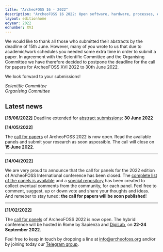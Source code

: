 ```yaml
---
title: "ArcheoFOSS 16 - 2022"
description: "ArcheoFOSS 16 2022: Open software, hardware, processes, data and formats in archaeological research will be hosted in Rome by Sapienza on 22-24 September 2022"
layout: editionhome
edyear: 2022
ednumber: XVI
---
```


We would like to thank all those who submitted their abstracts by the deadline of 15th June. However, many of you wrote to us that due to academic/work schedules you needed some extra time in order to submit a paper. In agreement with the Scientific Committee and the Organising Committee we have therefore decided to postpone the deadline for the call for papers for ArcheoFOSS XVI 2022 to 30th June 2022.

We look forward to your submissions!  

_Scientific Committee_  
_Organising Committee_

## Latest news

**[15/06/2022]**
Deadline extended for [abstract submissions](#abstract-submission): **30 June 2022**

**[14/05/2022]**

The [call for papers](/2022/call-for-papers) of ArcheoFOSS 2022 is now open. Read the available panels and submit your research as soon aspossible. The call will close on **15 June 2022**.

---

**[14/04/2022]**

We are very proud to announce that the call for panels for the 2022 edition of ArcheoFOSS International conference has been closed.
The [complete list of the panels is available](/2022/panel-proposals) and a [special repository](https://github.com/archeofoss/archeofoss2022/discussions/categories/panel-proposals) has been created to collect eventual comments from the community, for each panel. Feel free to comment, suggest, up or down vote and share your thoughts and ideas. And remeber to stay tuned: **the call for papers will be soon published**!

---

**[11/02/2022]**

The [call for panels](/2022/call-for-panels) of ArcheoFOSS 2022 is now open. The hybrid conference will be hosted in Rome by Sapienza and [DigiLab](https://digilab.uniroma1.it/), on **22-24 September 2022**.

Feel free to keep in touch by dropping a line at [info@archeofoss.org](mailto:archaeofoss.org) and/or by joining today our [<i class="fa fa-telegram" aria-hidden="true"></i> Telegram group](https://t.me/ArcheoFOSS).
